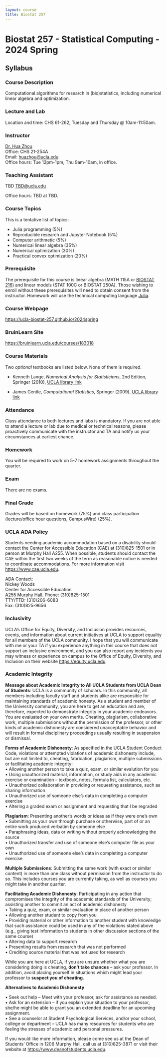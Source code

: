 ```yaml
---
layout: course
title: Biostat 257
---
```


# Biostat 257 - Statistical Computing - 2024 Spring

## Syllabus

### Course Description

Computational algorithms for research in (bio)statistics, including numerical linear algebra and optimization. 

### Lecture and Lab

Location and time: CHS 61-262, Tuesday and Thursday @ 10am-11:50am.  

### Instructor

[Dr. Hua Zhou](http://hua-zhou.github.io/)  
Office: CHS 21-254A  
Email: <huazhou@ucla.edu>  
Office hours: Tue 12pm-1pm, Thu 9am-10am, in office.

### Teaching Assistant

TBD <TBD@ucla.edu>

Office hours: TBD at TBD.

### Course Topics

This is a tentative list of topics:  

* Julia programming (5%)  
* Reproducible research and Jupyter Notebook (5%)  
* Computer arithmetic (5%)  
* Numerical linear algebra (35%)   
* Numerical optimization (30%)   
* Practical convex optimization (20%)  

### Prerequisite

The prerequisite for this course is linear algebra (MATH 115A or [BIOSTAT 216](https://ucla-biostat-216.github.io/2022fall/schedule/schedule.html)) and linear models (STAT 100C or BIOSTAT 250A). Those wishing to enroll without these prerequisites will need to obtain consent from the instructor.  Homework will use the technical computing language [Julia](http://julialang.org).  

### Course Webpage

<https://ucla-biostat-257.github.io/2024spring>

### BruinLearn Site

<https://bruinlearn.ucla.edu/courses/183018>

### Course Materials

Two _optional_ textbooks are listed below. None of them is required.  

* Kenneth Lange, _Numerical Analysis for Statisticians_, 2nd Edition, Springer (2010), [UCLA library link](https://search.library.ucla.edu/permalink/01UCS_LAL/192ecse/cdi_springer_books_10_1007_978_1_4419_5945_4)  

* James Gentle, _Computational Statistics_, Springer (2009), [UCLA library link](https://search.library.ucla.edu/permalink/01UCS_LAL/17p22dp/alma9914832273606531)  

### Attendance

Class attendance to both lectures and labs is mandatory. If you are not able to attend a lecture or lab due to medical or technical reasons, please proactively communicate with the instructor and TA and notify us your circumstances at earliest chance. 

### Homework

You will be required to work on 5-7 homework assignments throughout the quarter.  

### Exam

There are no exams.

### Final Grade

Grades will be based on homework (75%) and class participation (lecture/office hour questions, CampusWire) (25%).

### UCLA ADA Policy 

Students needing academic accommodation based on a disability should contact the Center for Accessible Education (CAE) at (310)825-1501 or in person at Murphy Hall A255. When possible, students should contact the CAE within the first two weeks of the term as reasonable notice is needed to coordinate accommodations. For more information visit <https://www.cae.ucla.edu>.

ADA Contact:  
Nickey Woods   
Center for Accessible Education  
A255 Murphy Hall. 
Phone: (310)825-1501  
TTY/TTD: (310)206-6083  
Fax: (310)825-9656  

### Inclusivity

UCLA’s Office for Equity, Diversity, and Inclusion provides resources, events, and information about current initiatives at UCLA to support equality for all members of the UCLA community. I hope that you will communicate with me or your TA if you experience anything in this course that does not support an inclusive environment, and you can also report any incidents you may witness or experience on campus to the Office of Equity, Diversity, and Inclusion on their website <https://equity.ucla.edu>.


### Academic Integrity

**Message about Academic Integrity to All UCLA Students from UCLA Dean of Students**: UCLA is a community of scholars. In this community, all members including faculty staff and students alike are responsible for maintaining standards of academic honesty. As a student and member of the University community, you are here to get an education and are, therefore, expected to demonstrate integrity in your academic endeavors. You are evaluated on your own merits. Cheating, plagiarism, collaborative work, multiple submissions without the permission of the professor, or other kinds of academic dishonesty are considered unacceptable behavior and will result in formal disciplinary proceedings usually resulting in suspension or dismissal.

**Forms of Academic Dishonesty**: As specified in the UCLA Student Conduct Code, violations or attempted violations of academic dishonesty include, but are not limited to, cheating, fabrication, plagiarism, multiple submissions or facilitating academic integrity:   
• Allowing another person to take a quiz, exam, or similar evalution for you  
• Using unauthorized material, information, or study aids in any academic exercise or examination – textbook, notes, formula list, calculators, etc.  
• Unauthorized collaboration in providing or requesting assistance, such as sharing information   
• Unauthorized use of someone else’s data in completing a computer exercise  
• Altering a graded exam or assignment and requesting that I be regraded

**Plagiarism**: Presenting another’s words or ideas as if they were one’s own  
• Submitting as your own through purchase or otherwise, part of or an entire work produced verbatim by someone else  
• Paraphrasing ideas, data or writing without properly acknowledging the source  
• Unauthorized transfer and use of someone else’s computer file as your own  
• Unauthorized use of someone else’s data in completing a computer exercise  

**Multiple Submissions**: Submitting the same work (with exact or similar content) in more than one class without permission from the instructor to do so. This includes courses you are currently taking, as well as courses you might take in another quarter.

**Facilitating Academic Dishonesty**: Participating in any action that compromises the integrity of the academic standards of the University; assisting another to commit an act of academic dishonesty   
• Taking a quiz, exam, or similar evaluation in place of another person   
• Allowing another student to copy from you  
• Providing material or other information to another student with knowledge that such assistance could be used in any of the violations stated above (e.g., giving test information to students in other discussion sections of the same course)  
• Altering data to support research  
• Presenting results from research that was not performed  
• Crediting source material that was not used for  research  

While you are here at UCLA, if you are unsure whether what you are considering doing is cheating, **don’t take chances** – ask your professor. In addition, avoid placing yourself in situations which might lead your professor to **suspect you of cheating**.

**Alternatives to Academic Dishonesty**

• Seek out help – Meet with your professor, ask for assistance as needed.  
• Ask for an extension – if you explain your situation to your professor, she/he might be able to grant you an extended deadline for an upcoming assignment.  
•	See a counselor at Student Psychological Services, and/or your school, college or department – UCLA has many resources for students who are feeling the stresses of academic and personal pressures. 

If you would like more information, please come see us at the Dean of Students’ Office in 1206 Murphy Hall, call us at (310)825-3871 or visit their website at <https://www.deanofstudents.ucla.edu>.
